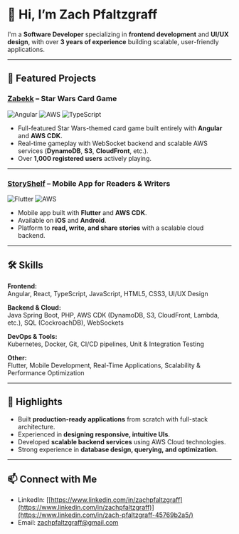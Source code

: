 # 👋 Hi, I’m Zach Pfaltzgraff

I'm a **Software Developer** specializing in **frontend development** and **UI/UX design**, with over **3 years of experience** building scalable, user-friendly applications.

---

## 🚀 Featured Projects

### [Zabekk](https://zabekk.com) – Star Wars Card Game
![Angular](https://img.shields.io/badge/Angular-DD0031?logo=angular&logoColor=white)
![AWS](https://img.shields.io/badge/AWS-232F3E?logo=amazon-aws&logoColor=white)
![TypeScript](https://img.shields.io/badge/TypeScript-3178C6?logo=typescript&logoColor=white)

- Full-featured Star Wars-themed card game built entirely with **Angular** and **AWS CDK**.
- Real-time gameplay with WebSocket backend and scalable AWS services (**DynamoDB**, **S3**, **CloudFront**, etc.).
- Over **1,000 registered users** actively playing.

---

### [StoryShelf](https://storyshelf.org/links) – Mobile App for Readers & Writers
![Flutter](https://img.shields.io/badge/Flutter-02569B?logo=flutter&logoColor=white)
![AWS](https://img.shields.io/badge/AWS-232F3E?logo=amazon-aws&logoColor=white)

- Mobile app built with **Flutter** and **AWS CDK**.
- Available on **iOS** and **Android**.
- Platform to **read, write, and share stories** with a scalable cloud backend.

---

## 🛠 Skills

**Frontend:**  
Angular, React, TypeScript, JavaScript, HTML5, CSS3, UI/UX Design  

**Backend & Cloud:**  
Java Spring Boot, PHP, AWS CDK (DynamoDB, S3, CloudFront, Lambda, etc.), SQL (CockroachDB), WebSockets  

**DevOps & Tools:**  
Kubernetes, Docker, Git, CI/CD pipelines, Unit & Integration Testing  

**Other:**  
Flutter, Mobile Development, Real-Time Applications, Scalability & Performance Optimization  

---

## 🌟 Highlights

- Built **production-ready applications** from scratch with full-stack architecture.  
- Experienced in **designing responsive, intuitive UIs**.  
- Developed **scalable backend services** using AWS Cloud technologies.  
- Strong experience in **database design, querying, and optimization**.  

---

## 📫 Connect with Me

- LinkedIn: [[https://www.linkedin.com/in/zachpfaltzgraff](https://www.linkedin.com/in/zachpfaltzgraff)](https://www.linkedin.com/in/zach-pfaltzgraff-45769b2a5/)
- Email: [zachpfaltzgraff@gmail.com](mailto:zachpfaltzgraff@gmail.com) 
